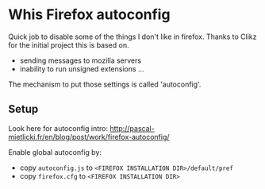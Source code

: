 # Whis Firefox autoconfig

Quick job to disable some of the things I don't like in firefox. Thanks to Clikz for the initial project this is based on.

* sending messages to mozilla servers
* inability to run unsigned extensions ...

The mechanism to put those settings is called 'autoconfig'.

## Setup

Look here for autoconfig intro: http://pascal-mietlicki.fr/en/blog/post/work/firefox-autoconfig/

Enable global autoconfig by:
* copy `autoconfig.js` to `<FIREFOX INSTALLATION DIR>/default/pref`
* copy `firefox.cfg` to `<FIREFOX INSTALLATION DIR>`
